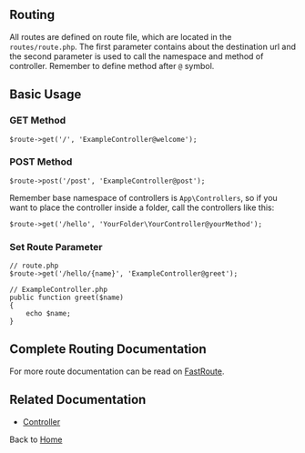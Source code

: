 ## Routing

All routes are defined on route file, which are located in the `routes/route.php`. The first parameter contains about the destination url and the second parameter is used to call the namespace and method of controller. Remember to define method after `@` symbol.

## Basic Usage

### GET Method
```
$route->get('/', 'ExampleController@welcome');
```
### POST Method
```
$route->post('/post', 'ExampleController@post');
```
Remember base namespace of controllers is `App\Controllers`, so if you want to place the controller inside a folder, call the controllers like this:
```
$route->get('/hello', 'YourFolder\YourController@yourMethod');
```

### Set Route Parameter
```
// route.php
$route->get('/hello/{name}', 'ExampleController@greet');

// ExampleController.php
public function greet($name)
{
    echo $name;
}
```

## Complete Routing Documentation
For more route documentation can be read on [FastRoute](https://github.com/nikic/FastRoute).

## Related Documentation
* [Controller](https://github.com/biobii/fylite/blob/master/docs/controller.md)

Back to [Home](https://github.com/biobii/fylite)



